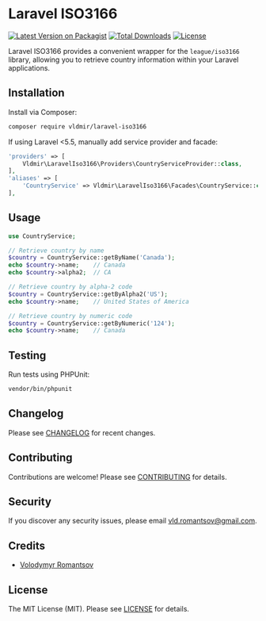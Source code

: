 # Laravel ISO3166

[![Latest Version on Packagist](https://img.shields.io/packagist/v/vldmir/laravel-iso3166.svg?style=flat-square)](https://packagist.org/packages/vldmir/laravel-iso3166)
[![Total Downloads](https://img.shields.io/packagist/dt/vldmir/laravel-iso3166.svg?style=flat-square)](https://packagist.org/packages/vldmir/laravel-iso3166)
[![License](https://img.shields.io/packagist/l/vldmir/laravel-iso3166.svg?style=flat-square)](https://github.com/vldmir/laravel-iso3166/blob/main/LICENSE.md)

Laravel ISO3166 provides a convenient wrapper for the `league/iso3166` library, allowing you to retrieve country information within your Laravel applications.

## Installation

Install via Composer:

```bash
composer require vldmir/laravel-iso3166
```

If using Laravel <5.5, manually add service provider and facade:

```php
'providers' => [
    Vldmir\LaravelIso3166\Providers\CountryServiceProvider::class,
],
'aliases' => [
    'CountryService' => Vldmir\LaravelIso3166\Facades\CountryService::class,
],
```

## Usage

```php
use CountryService;

// Retrieve country by name
$country = CountryService::getByName('Canada');
echo $country->name;    // Canada
echo $country->alpha2;  // CA

// Retrieve country by alpha-2 code
$country = CountryService::getByAlpha2('US');
echo $country->name;    // United States of America

// Retrieve country by numeric code
$country = CountryService::getByNumeric('124');
echo $country->name;    // Canada
```

## Testing

Run tests using PHPUnit:

```bash
vendor/bin/phpunit
```

## Changelog

Please see [CHANGELOG](CHANGELOG.md) for recent changes.

## Contributing

Contributions are welcome! Please see [CONTRIBUTING](CONTRIBUTING.md) for details.

## Security

If you discover any security issues, please email [vld.romantsov@gmail.com](mailto:vld.romantsov@gmail.com).

## Credits

- [Volodymyr Romantsov](https://github.com/vldmir)

## License

The MIT License (MIT). Please see [LICENSE](LICENSE.md) for details.
